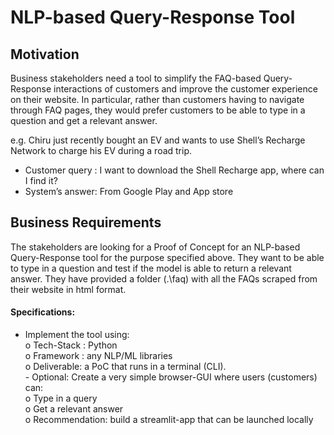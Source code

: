 # NLP-based Query-Response Tool

## Motivation 
Business stakeholders need a tool to simplify the FAQ-based Query-Response interactions of customers and 
improve the customer experience on their website. In particular, rather than customers having to 
navigate through FAQ pages, they would prefer customers to be able to type in a question and get a relevant answer.

e.g. Chiru just recently bought an EV and wants to use Shell’s Recharge Network to charge his EV during a road trip.    
- Customer query : I want to download the Shell Recharge app, where can I find it?    
- System’s answer: From Google Play and App store    

## Business Requirements 
The stakeholders are looking for a Proof of Concept for an NLP-based Query-Response tool for the purpose specified above. They want to be able to
type in a question and test if the model is able to return a relevant answer. They have provided a folder (.\faq) with all the FAQs scraped from their website in html format.

#### Specifications:   
- Implement the tool using:   
      o Tech-Stack : Python   
      o Framework  : any NLP/ML libraries    
      o Deliverable: a PoC that runs in a terminal (CLI).    
        - Optional: Create a very simple browser-GUI where users (customers) can:   
            o Type in a query   
            o Get a relevant answer   
            o Recommendation: build a streamlit-app that can be launched locally   
